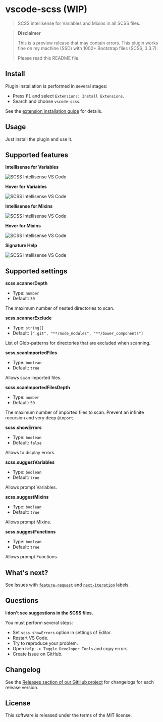 # vscode-scss (WIP)

> SCSS intellisense for Variables and Mixins in all SCSS files.

> **Disclaimer**
>
> This is a preview release that may contain errors. This plugin works fine on my machine (SSD) with 1000+ Bootstrap files (SCSS, 3.3.7).
>
> Please read this README file.

## Install

Plugin installation is performed in several stages:

  * Press <kbd>F1</kbd> and select `Extensions: Install Extensions`.
  * Search and choose `vscode-scss`.

See the [extension installation guide](https://code.visualstudio.com/docs/editor/extension-gallery) for details.

## Usage

Just install the plugin and use it.

## Supported features

**Intellisense for Variables**

![SCSS Intellisense VS Code](https://cloud.githubusercontent.com/assets/7034281/19685974/c2c3aee4-9ac7-11e6-9dca-4590c8785b23.png)

**Hover for Variables**

![SCSS Intellisense VS Code](https://cloud.githubusercontent.com/assets/7034281/19685947/9d34f6b0-9ac7-11e6-8f91-ae9b4e775959.png)

**Intellisense for Mixins**

![SCSS Intellisense VS Code](https://cloud.githubusercontent.com/assets/7034281/19685869/3f234860-9ac7-11e6-8e27-c87015b5b5cb.png)

**Hover for Mixins**

![SCSS Intellisense VS Code](https://cloud.githubusercontent.com/assets/7034281/19685901/6bb002b0-9ac7-11e6-84a5-3659c72305b3.png)

**Signature Help**

![SCSS Intellisense VS Code](https://cloud.githubusercontent.com/assets/7034281/19685885/5608efb2-9ac7-11e6-9050-f0d4f91307ed.png)

## Supported settings

**scss.scannerDepth**

  * Type: `number`
  * Default: `30`

The maximum number of nested directories to scan.

**scss.scannerExclude**

  * Type: `string[]`
  * Default: `[".git", "**/node_modules", "**/bower_components"]`

List of Glob-patterns for directories that are excluded when scanning.

**scss.scanImportedFiles**

  * Type: `boolean`
  * Default: `true`

Allows scan imported files.

**scss.scanImportedFilesDepth**

  * Type: `number`
  * Default: `50`

The maximum number of imported files to scan. Prevent an infinite recursion and very deep `@import`.

**scss.showErrors**

  * Type: `boolean`
  * Default: `false`

Allows to display errors.

**scss.suggestVariables**

  * Type: `boolean`
  * Default: `true`

Allows prompt Variables.

**scss.suggestMixins**

  * Type: `boolean`
  * Default: `true`

Allows prompt Mixins.

**scss.suggestFunctions**

  * Type: `boolean`
  * Default: `true`

Allows prompt Functions.

## What's next?

See Issues with [`feature-request`](https://github.com/mrmlnc/vscode-scss/issues?q=is%3Aissue+is%3Aopen+label%3Afeature-request) and [`next-iteration`](https://github.com/mrmlnc/vscode-scss/issues?q=is%3Aissue+is%3Aopen+label%3Anext-iteration) labels.

## Questions

**I don't see suggestions in the SCSS files.**

You must perform several steps:

  * Set `scss.showErrors` option in settings of Editor.
  * Restart VS Code.
  * Try to reproduce your problem.
  * Open `Help -> Toggle Developer Tools` and copy errors.
  * Create Issue on GitHub.

## Changelog

See the [Releases section of our GitHub project](https://github.com/mrmlnc/vscode-scss/releases) for changelogs for each release version.

## License

This software is released under the terms of the MIT license.

